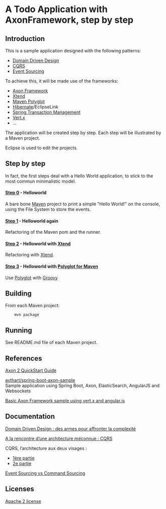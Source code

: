 A Todo Application with AxonFramework, step by step
========

Introduction
---------

This is a sample application designed with the following patterns:

- [Domain Driven Design](http://domainlanguage.com/ddd/)
- [CQRS](http://martinfowler.com/bliki/CQRS.html)
- [Event Sourcing](http://martinfowler.com/eaaDev/EventSourcing.html)

To achieve this, it will be made use of the frameworks:

- [Axon Framework](http://www.axonframework.org/)
- [Xtend](http://eclipse.org/xtend/)
- [Maven Polyglot](https://github.com/takari/maven-polyglot)
- [Hibernate](http://hibernate.org/)/EclipseLink
- [Spring Transaction Management](http://projects.spring.io/spring-framework/)
- [Vert.x](http://vertx.io/)
- ...

The application will be created step by step. Each step will be illustrated by a Maven project.

Eclipse is used to edit the projects.

Step by step
-------

In fact, the first steps deal with a Hello World application, to stick to the most commun minimalistic model.

#### [Step 0](step0) - Helloworld ####

A bare bone [Maven](https://maven.apache.org/) project to print a simple "Hello World!" on the console, using the File System to store the events.

#### [Step 1](step1) - Helloworld again ####

Refactoring of the Maven pom and the runner.

#### [Step 2](step2) - Helloworld with [Xtend](http://eclipse.org/xtend/) ####

Refactoring with [Xtend](http://eclipse.org/xtend/).

#### [Step 3](step3) - Helloworld with [Polyglot for Maven](https://github.com/takari/maven-polyglot) ####

Use [Polyglot](https://github.com/takari/maven-polyglot) with [Groovy](http://groovy-lang.org/)

Building
-------

From each Maven project:

        mvn package


Running
-------

See README.md file of each Maven project.

References
---------

[Axon 2 QuickStart Guide](http://www.axonframework.org/axon-2-quickstart-guide/)

[avthart/spring-boot-axon-sample](https://github.com/avthart/spring-boot-axon-sample)  
Sample application using Spring Boot, Axon, ElasticSearch, AngularJS and Websockets


[Basic Axon Framework sample using vert.x and angular.js](http://blog.trifork.com/2012/11/27/basic-axon-framework-sample-using-vert-x-and-angular-js/)

Documentation
----------

[Domain Driven Design : des armes pour affronter la complexité](http://blog.octo.com/domain-driven-design-des-armes-pour-affronter-la-complexite/)

[A la rencontre d’une architecture méconnue : CQRS](http://blog.clever-age.com/fr/2012/01/05/a-la-rencontre-d-une-architecture-meconnue-cqrs/)

CQRS, l’architecture aux deux visages :

- [1ère partie](http://blog.octo.com/cqrs-larchitecture-aux-deux-visages-partie-1/)
- [2e partie](http://blog.octo.com/cqrs-larchitecture-aux-deux-visages-partie2/)

[Event Sourcing vs Command Sourcing](http://thinkbeforecoding.com/post/2013/07/28/Event-Sourcing-vs-Command-Sourcing)


Licenses
--------

[Apache 2 license](http://www.apache.org/licenses/LICENSE-2.0)
